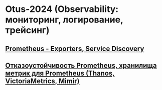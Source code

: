 # Otus-2024 (Observability: мониторинг, логирование, трейсинг)
## [Prometheus - Exporters, Service Discovery](GAP-1)
## [Отказоустойчивость Prometheus, хранилища метрик для Prometheus (Thanos, VictoriaMetrics, Mimir)](GAP-2)
